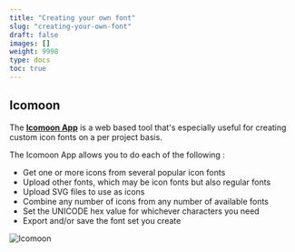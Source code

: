 ```yaml
---
title: "Creating your own font"
slug: "creating-your-own-font"
draft: false
images: []
weight: 9998
type: docs
toc: true
---
```


## Icomoon
The **[Icomoon App][1]** is a web based tool that's especially useful for creating custom icon fonts on a per project basis.

The Icomoon App allows you to do each of the following :

 - Get one or more icons from several popular icon fonts
 - Upload other fonts, which may be icon fonts but also regular fonts
 - Upload SVG files to use as icons
 - Combine any number of icons from any number of available fonts
 - Set the UNICODE hex value for whichever characters you need
 - Export and/or save the font set you create

![Icomoon][3]


  [1]: https://icomoon.io/app/#/select
  [2]: https://github.com/jslegers/emoji-icon-font
  [3]: http://i.stack.imgur.com/RkgYC.png

